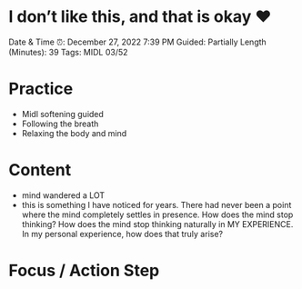 # I don’t like this, and that is okay ❤️

Date & Time ⏰: December 27, 2022 7:39 PM
Guided: Partially
Length (Minutes): 39
Tags: MIDL 03/52

# Practice

- Midl softening guided
- Following the breath
- Relaxing the body and mind

# Content

- mind wandered a LOT
- this is something I have noticed for years. There had never been a point where the mind completely settles in presence. How does the mind stop thinking? How does the mind stop thinking naturally in MY EXPERIENCE. In my personal experience, how does that truly arise?

# Focus / Action Step